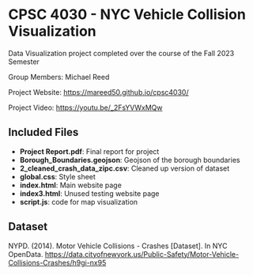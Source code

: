 # CPSC 4030 - NYC Vehicle Collision Visualization
Data Visualization project completed over the course of the Fall 2023 Semester

Group Members: Michael Reed

Project Website:
https://mareed50.github.io/cpsc4030/

Project Video:
https://youtu.be/_2FsYVWxMQw

## Included Files
- **Project Report.pdf**: Final report for project
- **Borough_Boundaries.geojson**: Geojson of the borough boundaries
- **2_cleaned_crash_data_zipc.csv**: Cleaned up version of dataset
- **global.css**: Style sheet
- **index.html**: Main website page
- **index3.html**: Unused testing website page
- **script.js**: code for map visualization

## Dataset
NYPD. (2014). Motor Vehicle Collisions - Crashes [Dataset]. In NYC OpenData. <https://data.cityofnewyork.us/Public-Safety/Motor-Vehicle-Collisions-Crashes/h9gi-nx95>
